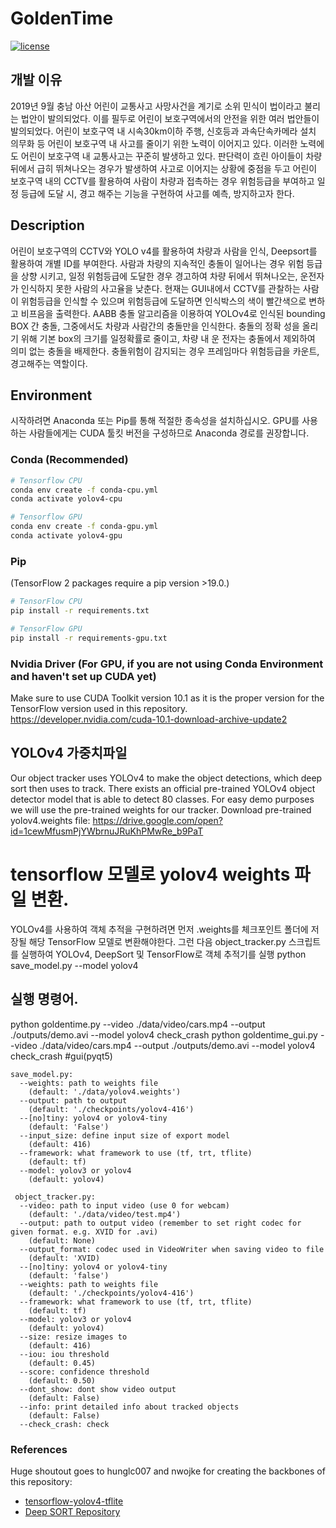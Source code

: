 # GoldenTime
[![license](https://img.shields.io/github/license/mashape/apistatus.svg)](LICENSE)

## 개발 이유
2019년 9월 충남 아산 어린이 교통사고 사망사건을 계기로 소위
민식이 법이라고 불리는 법안이 발의되었다. 이를 필두로 
어린이 보호구역에서의 안전을 위한 여러 법안들이 발의되었다.
어린이 보호구역 내 시속30km이하 주행, 신호등과 과속단속카메라
설치 의무화 등 어린이 보호구역 내 사고를 줄이기 위한 노력이
이어지고 있다.
이러한 노력에도 어린이 보호구역 내 교통사고는 꾸준히 발생하고 
있다. 판단력이 흐린 아이들이 차량뒤에서 급히 뛰쳐나오는 경우가
발생하여 사고로 이어지는 상황에 중점을 두고 어린이 보호구역 내의 
CCTV를 활용하여 사람이 차량과 접촉하는 경우 위험등급을
부여하고 일정 등급에 도달 시, 경고 해주는 기능을 구현하여
사고를 예측, 방지하고자 한다.

## Description
어린이 보호구역의 CCTV와 YOLO v4를 활용하여 차량과 사람을 인식, Deepsort를 활용하여 개별 ID를 부여한다. 사람과 차량의 지속적인 충돌이 일어나는 경우 위험 등급을 상향 시키고, 일정 위험등급에 도달한 경우 경고하여 차량 뒤에서 뛰쳐나오는, 운전자가 인식하지 못한 사람의 사고율을 낮춘다. 현재는 GUI내에서 CCTV를 관찰하는 사람이 위험등급을 인식할 수 있으며 위험등급에 도달하면 인식박스의 색이 빨간색으로 변하고 비프음을 출력한다.
 AABB 충돌 알고리즘을 이용하여 YOLOv4로 인식된 bounding BOX   간 충돌, 그중에서도 차량과 사람간의 충돌만을 인식한다. 충돌의 정확    성을 올리기 위해 기본 box의 크기를 일정확률로 줄이고, 차량 내 운   전자는 충돌에서 제외하여 의미 없는 충돌을 배제한다. 충돌위험이 감지되는 경우 프레임마다 위험등급을 카운트, 경고해주는 역할이다.

## Environment
시작하려면 Anaconda 또는 Pip를 통해 적절한 종속성을 설치하십시오. GPU를 사용하는 사람들에게는 CUDA 툴킷 버전을 구성하므로 Anaconda 경로를 권장합니다.

### Conda (Recommended)
```bash
# Tensorflow CPU
conda env create -f conda-cpu.yml
conda activate yolov4-cpu

# Tensorflow GPU
conda env create -f conda-gpu.yml
conda activate yolov4-gpu
```


### Pip
(TensorFlow 2 packages require a pip version >19.0.)
```bash
# TensorFlow CPU
pip install -r requirements.txt

# TensorFlow GPU
pip install -r requirements-gpu.txt
```

### Nvidia Driver (For GPU, if you are not using Conda Environment and haven't set up CUDA yet)
Make sure to use CUDA Toolkit version 10.1 as it is the proper version for the TensorFlow version used in this repository.
https://developer.nvidia.com/cuda-10.1-download-archive-update2

## YOLOv4 가중치파일
Our object tracker uses YOLOv4 to make the object detections, which deep sort then uses to track. There exists an official pre-trained YOLOv4 object detector model that is able to detect 80 classes. For easy demo purposes we will use the pre-trained weights for our tracker.
Download pre-trained yolov4.weights file: https://drive.google.com/open?id=1cewMfusmPjYWbrnuJRuKhPMwRe_b9PaT

# tensorflow 모델로 yolov4 weights 파일 변환.
YOLOv4를 사용하여 객체 추적을 구현하려면 먼저 .weights를 체크포인트 폴더에 저장될 해당 TensorFlow 모델로 변환해야한다.
그런 다음 object_tracker.py 스크립트를 실행하여 YOLOv4, DeepSort 및 TensorFlow로 객체 추적기를 실행
 python save_model.py --model yolov4 


## 실행 명령어.
  python goldentime.py --video ./data/video/cars.mp4 --output ./outputs/demo.avi --model yolov4 check_crash
  python goldentime_gui.py --video ./data/video/cars.mp4 --output ./outputs/demo.avi --model yolov4 check_crash #gui(pyqt5)



```
save_model.py:
  --weights: path to weights file
    (default: './data/yolov4.weights')
  --output: path to output
    (default: './checkpoints/yolov4-416')
  --[no]tiny: yolov4 or yolov4-tiny
    (default: 'False')
  --input_size: define input size of export model
    (default: 416)
  --framework: what framework to use (tf, trt, tflite)
    (default: tf)
  --model: yolov3 or yolov4
    (default: yolov4)
    
 object_tracker.py:
  --video: path to input video (use 0 for webcam)
    (default: './data/video/test.mp4')
  --output: path to output video (remember to set right codec for given format. e.g. XVID for .avi)
    (default: None)
  --output_format: codec used in VideoWriter when saving video to file
    (default: 'XVID)
  --[no]tiny: yolov4 or yolov4-tiny
    (default: 'false')
  --weights: path to weights file
    (default: './checkpoints/yolov4-416')
  --framework: what framework to use (tf, trt, tflite)
    (default: tf)
  --model: yolov3 or yolov4
    (default: yolov4)
  --size: resize images to
    (default: 416)
  --iou: iou threshold
    (default: 0.45)
  --score: confidence threshold
    (default: 0.50)
  --dont_show: dont show video output
    (default: False)
  --info: print detailed info about tracked objects
    (default: False)
  --check_crash: check
```



### References  

   Huge shoutout goes to hunglc007 and nwojke for creating the backbones of this repository:
  * [tensorflow-yolov4-tflite](https://github.com/hunglc007/tensorflow-yolov4-tflite)
  * [Deep SORT Repository](https://github.com/nwojke/deep_sort)
